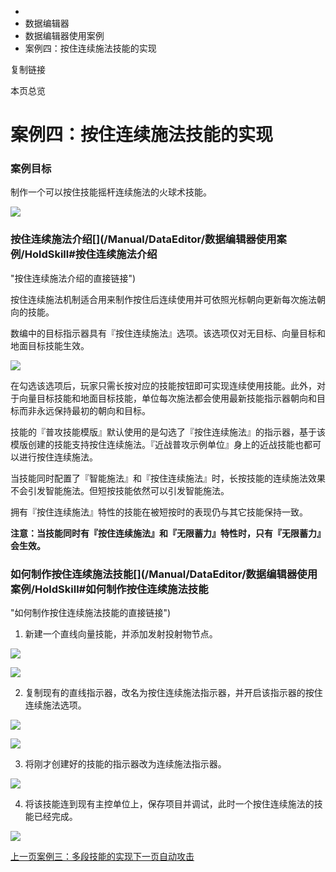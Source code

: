   * [](/)
  * 数据编辑器
  * 数据编辑器使用案例
  * 案例四：按住连续施法技能的实现

复制链接

本页总览

# 案例四：按住连续施法技能的实现

### 案例目标[​](/Manual/DataEditor/数据编辑器使用案例/HoldSkill#案例目标 "案例目标的直接链接")

制作一个可以按住技能摇杆连续施法的火球术技能。

![](/assets/images/HoldSkillExample-cead5f9ac39b65f9d4328cd9e842d638.gif)

### 按住连续施法介绍[​](/Manual/DataEditor/数据编辑器使用案例/HoldSkill#按住连续施法介绍
"按住连续施法介绍的直接链接")

按住连续施法机制适合用来制作按住后连续使用并可依照光标朝向更新每次施法朝向的技能。

数编中的目标指示器具有『按住连续施法』选项。该选项仅对无目标、向量目标和地面目标技能生效。

![](/assets/images/HoldIndicator-ba66ac28fa8704f584d7e07320a74325.png)

在勾选该选项后，玩家只需长按对应的技能按钮即可实现连续使用技能。此外，对于向量目标技能和地面目标技能，单位每次施法都会使用最新技能指示器朝向和目标而非永远保持最初的朝向和目标。

技能的『普攻技能模版』默认使用的是勾选了『按住连续施法』的指示器，基于该模版创建的技能支持按住连续施法。『近战普攻示例单位』身上的近战技能也都可以进行按住连续施法。

当技能同时配置了『智能施法』和『按住连续施法』时，长按技能的连续施法效果不会引发智能施法。但短按技能依然可以引发智能施法。

拥有『按住连续施法』特性的技能在被短按时的表现仍与其它技能保持一致。

**注意：当技能同时有『按住连续施法』和『无限蓄力』特性时，只有『无限蓄力』会生效。**

### 如何制作按住连续施法技能[​](/Manual/DataEditor/数据编辑器使用案例/HoldSkill#如何制作按住连续施法技能
"如何制作按住连续施法技能的直接链接")

  1. 新建一个直线向量技能，并添加发射投射物节点。

![](/assets/images/HoldSkill_1-0da7005142c8c536ece76bf8bd0bd541.png)

![](/assets/images/HoldSkill_6-3e3be5de80bf5a8f71011dbb8e68162c.png)

  2. 复制现有的直线指示器，改名为按住连续施法指示器，并开启该指示器的按住连续施法选项。

![](/assets/images/HoldSkill_2-52cde930a4a1ca52008809e753fdad3c.png)

![](/assets/images/HoldSkill_3-26b13959e204ba4b887c5e6f52b36677.png)

  3. 将刚才创建好的技能的指示器改为连续施法指示器。

![](/assets/images/HoldSkill_4-e8cdd458b53e0fa2257a1d7b4bc83746.png)

  4. 将该技能连到现有主控单位上，保存项目并调试，此时一个按住连续施法的技能已经完成。

![](/assets/images/HoldSkill_5-e9cdc55cdafda640944e5b9121f05dfa.png)

[上一页案例三：多段技能的实现](/Manual/DataEditor/数据编辑器使用案例/MultiPhase)[下一页自动攻击](/Manual/DataEditor/AutoAttack)


